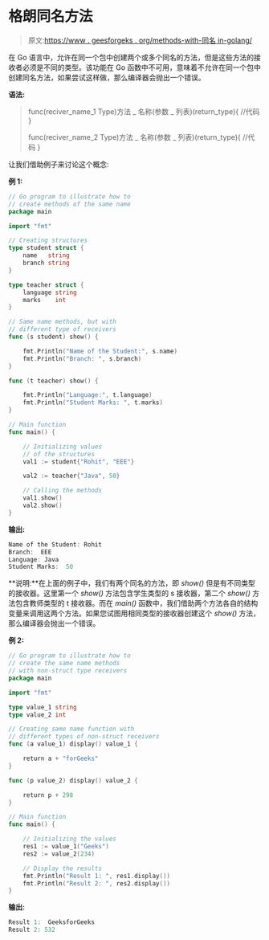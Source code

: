 # 格朗同名方法

> 原文:[https://www . geesforgeks . org/methods-with-同名 in-golang/](https://www.geeksforgeeks.org/methods-with-same-name-in-golang/)

在 Go 语言中，允许在同一个包中创建两个或多个同名的方法，但是这些方法的接收者必须是不同的类型。该功能在 Go 函数中不可用，意味着不允许在同一个包中创建同名方法，如果尝试这样做，那么编译器会抛出一个错误。

**语法:**

> func(reciver_name_1 Type)方法 _ 名称(参数 _ 列表)(return_type){
> //代码
> }
> 
> func(reciver_name_2 Type)方法 _ 名称(参数 _ 列表)(return_type){
> //代码
> }

让我们借助例子来讨论这个概念:

**例 1:**

```go
// Go program to illustrate how to
// create methods of the same name
package main

import "fmt"

// Creating structures
type student struct {
    name   string
    branch string
}

type teacher struct {
    language string
    marks    int
}

// Same name methods, but with
// different type of receivers
func (s student) show() {

    fmt.Println("Name of the Student:", s.name)
    fmt.Println("Branch: ", s.branch)
}

func (t teacher) show() {

    fmt.Println("Language:", t.language)
    fmt.Println("Student Marks: ", t.marks)
}

// Main function
func main() {

    // Initializing values
    // of the structures
    val1 := student{"Rohit", "EEE"}

    val2 := teacher{"Java", 50}

    // Calling the methods
    val1.show()
    val2.show()
}
```

**输出:**

```go
Name of the Student: Rohit
Branch:  EEE
Language: Java
Student Marks:  50

```

**说明:**在上面的例子中，我们有两个同名的方法，即 *show()* 但是有不同类型的接收器。这里第一个 *show()* 方法包含学生类型的 s 接收器，第二个 *show()* 方法包含教师类型的 t 接收器。而在 *main()* 函数中，我们借助两个方法各自的结构变量来调用这两个方法。如果您试图用相同类型的接收器创建这个 *show()* 方法，那么编译器会抛出一个错误。

**例 2:**

```go
// Go program to illustrate how to
// create the same name methods
// with non-struct type receivers
package main

import "fmt"

type value_1 string
type value_2 int

// Creating same name function with
// different types of non-struct receivers
func (a value_1) display() value_1 {

    return a + "forGeeks"
}

func (p value_2) display() value_2 {

    return p + 298
}

// Main function
func main() {

    // Initializing the values
    res1 := value_1("Geeks")
    res2 := value_2(234)

    // Display the results
    fmt.Println("Result 1: ", res1.display())
    fmt.Println("Result 2: ", res2.display())
}
```

**输出:**

```go
Result 1:  GeeksforGeeks
Result 2: 532

```